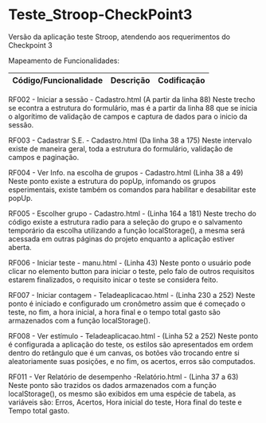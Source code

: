 # Teste_Stroop-CheckPoint3
Versão da aplicação teste Stroop, atendendo aos requerimentos do Checkpoint 3



Mapeamento de Funcionalidades:

| Código/Funcionalidade | Descrição | Codificação |
| --------------------- | --------- | ----------- |

RF002 - Iniciar a sessão - Cadastro.html (A partir da linha 88)
Neste trecho se econtra a estrutura do formulário, mas é a partir da linha 88 que se inicia o algorítimo de validação de campos e captura de dados para o inicio da sessão.

RF003 - Cadastrar S.E. - Cadastro.html (Da linha 38 a 175) 
Neste intervalo existe de maneira geral, toda a estrutura do formulário, validação de campos e paginação.

RF004 - Ver Info. na escolha de grupos - Cadastro.html (Linha 38  a 49)
Neste ponto existe a estrutura do popUp, infomando os grupos esperimentais, existe também os comandos para habilitar e desabilitar este popUp.

RF005 - Escolher grupo - Cadastro.html - (Linha 164 a 181) 
Neste trecho do código existe a estrutura radio para a seleção do grupo e o salvamento temporário da escolha utilizando a função localStorage(), a mesma será acessada em outras páginas do projeto enquanto a aplicação estiver aberta.

RF006 - Iniciar teste - manu.html - (Linha 43)
Neste ponto o usuário pode clicar no elemento button para iniciar o teste, pelo falo de outros requisitos estarem finalizados, o requisito inicar o teste se considera feito.

RF007 - Iniciar contagem - Teladeaplicacao.html - (Linha 230 a 252)
Neste ponto é iniciado e configurado um cronômetro assim que é começado o teste, no fim, a hora inicial, a hora final e o tempo total gasto são armazenados com a função localStorage().

RF008 - Ver estímulo - Teladeaplicacao.html - (Linha 52 a 252) 
Neste ponto é configurada a aplicação do teste, os estilos são apresentados em ordem dentro do retângulo que é um canvas, os botões vão trocando entre si aleatoriamente suas posições, e no fim, os acertos, erros são computados.

RF011 - Ver Relatório de desempenho -Relatório.html - (Linha 37 a 63)
Neste ponto são trazidos os dados armazenados com a função localStorage(), os mesmo são exibidos em uma espécie de tabela, as variáveis são: Erros, Acertos, Hora inicial do teste, Hora final do teste e Tempo total gasto.

